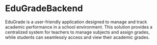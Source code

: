 # EduGradeBackend
EduGrade is a user-friendly application designed to manage and track academic performance in a school environment. This solution provides a centralized system for teachers to manage subjects and assign grades, while students can seamlessly access and view their academic grades.
